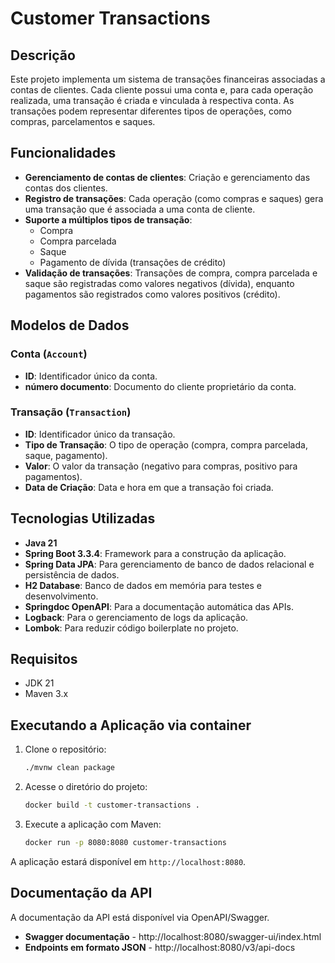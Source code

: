 # Customer Transactions

## Descrição
Este projeto implementa um sistema de transações financeiras associadas a contas de clientes. Cada cliente possui uma conta e, para cada operação realizada, uma transação é criada e vinculada à respectiva conta. As transações podem representar diferentes tipos de operações, como compras, parcelamentos e saques.

## Funcionalidades
- **Gerenciamento de contas de clientes**: Criação e gerenciamento das contas dos clientes.
- **Registro de transações**: Cada operação (como compras e saques) gera uma transação que é associada a uma conta de cliente.
- **Suporte a múltiplos tipos de transação**:
  - Compra
  - Compra parcelada
  - Saque
  - Pagamento de dívida (transações de crédito)
- **Validação de transações**: Transações de compra, compra parcelada e saque são registradas como valores negativos (dívida), enquanto pagamentos são registrados como valores positivos (crédito).

## Modelos de Dados
### Conta (`Account`)
- **ID**: Identificador único da conta.
- **número documento**: Documento do cliente proprietário da conta.

### Transação (`Transaction`)
- **ID**: Identificador único da transação.
- **Tipo de Transação**: O tipo de operação (compra, compra parcelada, saque, pagamento).
- **Valor**: O valor da transação (negativo para compras, positivo para pagamentos).
- **Data de Criação**: Data e hora em que a transação foi criada.

## Tecnologias Utilizadas
- **Java 21**
- **Spring Boot 3.3.4**: Framework para a construção da aplicação.
- **Spring Data JPA**: Para gerenciamento de banco de dados relacional e persistência de dados.
- **H2 Database**: Banco de dados em memória para testes e desenvolvimento.
- **Springdoc OpenAPI**: Para a documentação automática das APIs.
- **Logback**: Para o gerenciamento de logs da aplicação.
- **Lombok**: Para reduzir código boilerplate no projeto.

## Requisitos
- JDK 21
- Maven 3.x

## Executando a Aplicação via container
1. Clone o repositório:
    ```bash
    ./mvnw clean package
    ```
2. Acesse o diretório do projeto:
    ```bash
    docker build -t customer-transactions .
    ```
3. Execute a aplicação com Maven:
    ```bash
    docker run -p 8080:8080 customer-transactions
    ```

A aplicação estará disponível em `http://localhost:8080`.

## Documentação da API
A documentação da API está disponível via OpenAPI/Swagger.
- **Swagger documentação** - http://localhost:8080/swagger-ui/index.html
- **Endpoints em formato JSON** - http://localhost:8080/v3/api-docs
